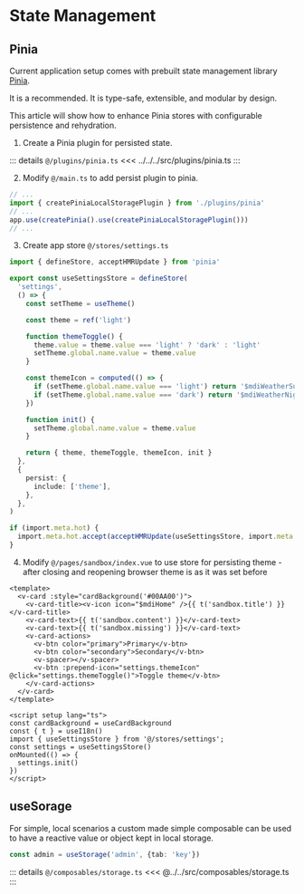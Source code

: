 # State Management

## Pinia

Current application setup comes with prebuilt state management library [Pinia](https://pinia.vuejs.org/).

It is a recommended. It is type-safe, extensible, and modular by design.

This article will show how to enhance Pinia stores with configurable persistence and rehydration.

1. Create a Pinia plugin for persisted state.

::: details `@/plugins/pinia.ts`
<<< ../../../src/plugins/pinia.ts
:::

2. Modify `@/main.ts` to add persist plugin to pinia.

```ts
// ...
import { createPiniaLocalStoragePlugin } from './plugins/pinia'
// ...
app.use(createPinia().use(createPiniaLocalStoragePlugin()))
// ...
```

3. Create app store `@/stores/settings.ts`

```ts
import { defineStore, acceptHMRUpdate } from 'pinia'

export const useSettingsStore = defineStore(
  'settings',
  () => {
    const setTheme = useTheme()

    const theme = ref('light')

    function themeToggle() {
      theme.value = theme.value === 'light' ? 'dark' : 'light'
      setTheme.global.name.value = theme.value
    }

    const themeIcon = computed(() => {
      if (setTheme.global.name.value === 'light') return '$mdiWeatherSunny'
      if (setTheme.global.name.value === 'dark') return '$mdiWeatherNight'
    })

    function init() {
      setTheme.global.name.value = theme.value
    }

    return { theme, themeToggle, themeIcon, init }
  },
  {
    persist: {
      include: ['theme'],
    },
  },
)

if (import.meta.hot) {
  import.meta.hot.accept(acceptHMRUpdate(useSettingsStore, import.meta.hot))
}
```

4. Modify `@/pages/sandbox/index.vue` to use store for persisting theme - after closing and reopening browser theme is as it was set before

```vue{10,18-22}
<template>
  <v-card :style="cardBackground('#00AA00')">
    <v-card-title><v-icon icon="$mdiHome" />{{ t('sandbox.title') }}</v-card-title>
    <v-card-text>{{ t('sandbox.content') }}</v-card-text>
    <v-card-text>{{ t('sandbox.missing') }}</v-card-text>
    <v-card-actions>
      <v-btn color="primary">Primary</v-btn>
      <v-btn color="secondary">Secondary</v-btn>
      <v-spacer></v-spacer>
      <v-btn :prepend-icon="settings.themeIcon" @click="settings.themeToggle()">Toggle theme</v-btn>
    </v-card-actions>
  </v-card>
</template>

<script setup lang="ts">
const cardBackground = useCardBackground
const { t } = useI18n()
import { useSettingsStore } from '@/stores/settings';
const settings = useSettingsStore()
onMounted(() => {
  settings.init()
})
</script>
```

## useSorage

For simple, local scenarios a custom made simple composable can be used to have a reactive value or object kept in local storage.

```ts
const admin = useStorage('admin', {tab: 'key'})
```

::: details `@/composables/storage.ts`
<<< @../../src/composables/storage.ts
:::
